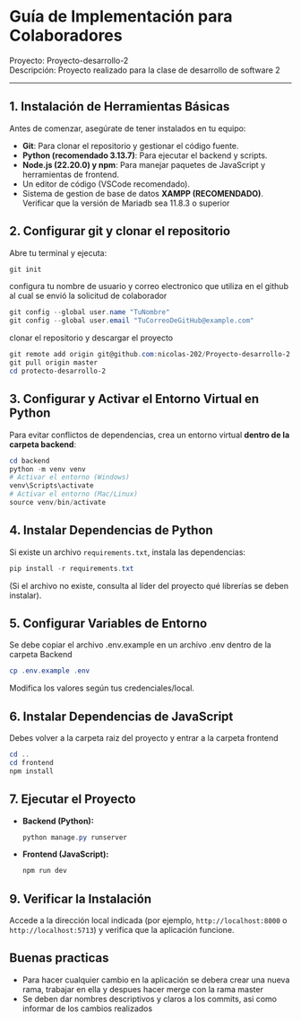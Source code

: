 # Guía de Implementación para Colaboradores
Proyecto: Proyecto-desarrollo-2  
Descripción: Proyecto realizado para la clase de desarrollo de software 2  

---

## 1. **Instalación de Herramientas Básicas**

Antes de comenzar, asegúrate de tener instalados en tu equipo:

- **Git**: Para clonar el repositorio y gestionar el código fuente.
- **Python (recomendado 3.13.7)**: Para ejecutar el backend y scripts.
- **Node.js (22.20.0) y npm**: Para manejar paquetes de JavaScript y herramientas de frontend.
- Un editor de código (VSCode recomendado).
- Sistema de gestion de base de datos **XAMPP (RECOMENDADO)**. Verificar que la versión de Mariadb sea 11.8.3 o superior

## 2. **Configurar git y clonar el repositorio**

Abre tu terminal y ejecuta:

```powershell
git init
```

configura tu nombre de usuario y correo electronico que utiliza en el github al cual se envió la solicitud de colaborador
```powershell
git config --global user.name "TuNombre"
git config --global user.email "TuCorreoDeGitHub@example.com"
```
clonar el repositorio y descargar el proyecto
```powershell
git remote add origin git@github.com:nicolas-202/Proyecto-desarrollo-2.git
git pull origin master
cd protecto-desarrollo-2
````
## 3. **Configurar y Activar el Entorno Virtual en Python**

Para evitar conflictos de dependencias, crea un entorno virtual **dentro de la carpeta backend**:

```powershell
cd backend
python -m venv venv
# Activar el entorno (Windows)
venv\Scripts\activate
# Activar el entorno (Mac/Linux)
source venv/bin/activate
```

## 4. **Instalar Dependencias de Python**

Si existe un archivo `requirements.txt`, instala las dependencias:

```powershell
pip install -r requirements.txt
```

(Si el archivo no existe, consulta al líder del proyecto qué librerías se deben instalar).

## 5. **Configurar Variables de Entorno**

Se debe copiar el archivo .env.example en un archivo .env dentro de la carpeta Backend

```powershell
cp .env.example .env
```
Modifica los valores según tus credenciales/local.

## 6. **Instalar Dependencias de JavaScript**

Debes volver a la carpeta raiz del proyecto y entrar a la carpeta frontend
```powershell
cd ..
cd frontend
npm install
```

## 7. **Ejecutar el Proyecto**

- **Backend (Python):**
  ```powershell
  python manage.py runserver
  ```
- **Frontend (JavaScript):**
  ```powershell
  npm run dev
  ```

## 9. **Verificar la Instalación**

Accede a la dirección local indicada (por ejemplo, `http://localhost:8000` o `http://localhost:5713`) y verifica que la aplicación funcione.

## Buenas practicas
- Para hacer cualquier cambio en la aplicación se debera crear una nueva rama, trabajar en ella y despues hacer merge con la rama master
- Se deben dar nombres descriptivos y claros a los commits, asi como informar de los cambios realizados


